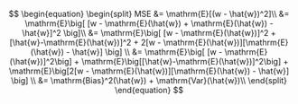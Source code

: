 $$
\begin{equation}
\begin{split}
MSE
 &= \mathrm{E}[(w - \hat{w})^2]\\
 &= \mathrm{E}\big[ [w - \mathrm{E}(\hat{w}) + \mathrm{E}(\hat{w}) - \hat{w}]^2 \big]\\
 &= \mathrm{E}\big[ [w - \mathrm{E}(\hat{w})]^2 + [\hat{w}-\mathrm{E}(\hat{w})]^2 + 2[w - \mathrm{E}(\hat{w})][\mathrm{E}(\hat{w}) - \hat{w}] \big] \\
 &= \mathrm{E}\big[ [w - \mathrm{E}(\hat{w})]^2\big] + \mathrm{E}\big[[\hat{w}-\mathrm{E}(\hat{w})]^2\big] + \mathrm{E}\big[2[w - \mathrm{E}(\hat{w})][\mathrm{E}(\hat{w}) - \hat{w}] \big] \\
 &= \mathrm{Bias}^2(\hat{w}) + \mathrm{Var}(\hat{w})\\
\end{split}
\end{equation}
$$